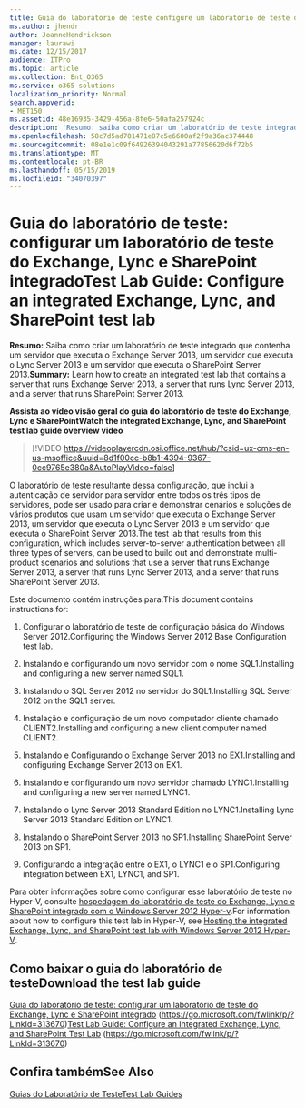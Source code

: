 ```yaml
---
title: Guia do laboratório de teste configure um laboratório de teste do Exchange, Lync e SharePoint integrado
ms.author: jhendr
author: JoanneHendrickson
manager: laurawi
ms.date: 12/15/2017
audience: ITPro
ms.topic: article
ms.collection: Ent_O365
ms.service: o365-solutions
localization_priority: Normal
search.appverid:
- MET150
ms.assetid: 48e16935-3429-456a-8fe6-50afa257924c
description: 'Resumo: saiba como criar um laboratório de teste integrado que contenha um servidor que executa o Exchange Server 2013, um servidor que executa o Lync Server 2013 e um servidor que executa o SharePoint Server 2013.'
ms.openlocfilehash: 58c7d5ad701471e87c5e6600af2f9a36ac374448
ms.sourcegitcommit: 08e1e1c09f64926394043291a77856620d6f72b5
ms.translationtype: MT
ms.contentlocale: pt-BR
ms.lasthandoff: 05/15/2019
ms.locfileid: "34070397"
---
```

# <a name="test-lab-guide-configure-an-integrated-exchange-lync-and-sharepoint-test-lab"></a><span data-ttu-id="4dc00-103">Guia do laboratório de teste: configurar um laboratório de teste do Exchange, Lync e SharePoint integrado</span><span class="sxs-lookup"><span data-stu-id="4dc00-103">Test Lab Guide: Configure an integrated Exchange, Lync, and SharePoint test lab</span></span>

 <span data-ttu-id="4dc00-104">**Resumo:** Saiba como criar um laboratório de teste integrado que contenha um servidor que executa o Exchange Server 2013, um servidor que executa o Lync Server 2013 e um servidor que executa o SharePoint Server 2013.</span><span class="sxs-lookup"><span data-stu-id="4dc00-104">**Summary:** Learn how to create an integrated test lab that contains a server that runs Exchange Server 2013, a server that runs Lync Server 2013, and a server that runs SharePoint Server 2013.</span></span>
 
<span data-ttu-id="4dc00-105">**Assista ao vídeo visão geral do guia do laboratório de teste do Exchange, Lync e SharePoint**</span><span class="sxs-lookup"><span data-stu-id="4dc00-105">**Watch the integrated Exchange, Lync, and SharePoint test lab guide overview video**</span></span>

> [!VIDEO https://videoplayercdn.osi.office.net/hub/?csid=ux-cms-en-us-msoffice&uuid=8d1f00cc-b8b1-4394-9367-0cc9765e380a&AutoPlayVideo=false]
 
<span data-ttu-id="4dc00-106">O laboratório de teste resultante dessa configuração, que inclui a autenticação de servidor para servidor entre todos os três tipos de servidores, pode ser usado para criar e demonstrar cenários e soluções de vários produtos que usam um servidor que executa o Exchange Server 2013, um servidor que executa o Lync Server 2013 e um servidor que executa o SharePoint Server 2013.</span><span class="sxs-lookup"><span data-stu-id="4dc00-106">The test lab that results from this configuration, which includes server-to-server authentication between all three types of servers, can be used to build out and demonstrate multi-product scenarios and solutions that use a server that runs Exchange Server 2013, a server that runs Lync Server 2013, and a server that runs SharePoint Server 2013.</span></span>
  
<span data-ttu-id="4dc00-107">Este documento contém instruções para:</span><span class="sxs-lookup"><span data-stu-id="4dc00-107">This document contains instructions for:</span></span>
  
1. <span data-ttu-id="4dc00-108">Configurar o laboratório de teste de configuração básica do Windows Server 2012.</span><span class="sxs-lookup"><span data-stu-id="4dc00-108">Configuring the Windows Server 2012 Base Configuration test lab.</span></span>
    
2. <span data-ttu-id="4dc00-109">Instalando e configurando um novo servidor com o nome SQL1.</span><span class="sxs-lookup"><span data-stu-id="4dc00-109">Installing and configuring a new server named SQL1.</span></span>
    
3. <span data-ttu-id="4dc00-110">Instalando o SQL Server 2012 no servidor do SQL1.</span><span class="sxs-lookup"><span data-stu-id="4dc00-110">Installing SQL Server 2012 on the SQL1 server.</span></span>
    
4. <span data-ttu-id="4dc00-111">Instalação e configuração de um novo computador cliente chamado CLIENT2.</span><span class="sxs-lookup"><span data-stu-id="4dc00-111">Installing and configuring a new client computer named CLIENT2.</span></span>
    
5. <span data-ttu-id="4dc00-112">Instalando e Configurando o Exchange Server 2013 no EX1.</span><span class="sxs-lookup"><span data-stu-id="4dc00-112">Installing and configuring Exchange Server 2013 on EX1.</span></span>
    
6. <span data-ttu-id="4dc00-113">Instalando e configurando um novo servidor chamado LYNC1.</span><span class="sxs-lookup"><span data-stu-id="4dc00-113">Installing and configuring a new server named LYNC1.</span></span>
    
7. <span data-ttu-id="4dc00-114">Instalando o Lync Server 2013 Standard Edition no LYNC1.</span><span class="sxs-lookup"><span data-stu-id="4dc00-114">Installing Lync Server 2013 Standard Edition on LYNC1.</span></span>
    
8. <span data-ttu-id="4dc00-115">Instalando o SharePoint Server 2013 no SP1.</span><span class="sxs-lookup"><span data-stu-id="4dc00-115">Installing SharePoint Server 2013 on SP1.</span></span>
    
9. <span data-ttu-id="4dc00-116">Configurando a integração entre o EX1, o LYNC1 e o SP1.</span><span class="sxs-lookup"><span data-stu-id="4dc00-116">Configuring integration between EX1, LYNC1, and SP1.</span></span>
    
<span data-ttu-id="4dc00-117">Para obter informações sobre como configurar esse laboratório de teste no Hyper-V, consulte [hospedagem do laboratório de teste do Exchange, Lync e SharePoint integrado com o Windows Server 2012 Hyper-v](https://social.technet.microsoft.com/wiki/contents/articles/18483.hosting-the-integrated-exchange-lync-and-sharepoint-test-lab-with-windows-server-2012-hyper-v.aspx).</span><span class="sxs-lookup"><span data-stu-id="4dc00-117">For information about how to configure this test lab in Hyper-V, see [Hosting the integrated Exchange, Lync, and SharePoint test lab with Windows Server 2012 Hyper-V](https://social.technet.microsoft.com/wiki/contents/articles/18483.hosting-the-integrated-exchange-lync-and-sharepoint-test-lab-with-windows-server-2012-hyper-v.aspx).</span></span>
  
## <a name="download-the-test-lab-guide"></a><span data-ttu-id="4dc00-118">Como baixar o guia do laboratório de teste</span><span class="sxs-lookup"><span data-stu-id="4dc00-118">Download the test lab guide</span></span>

<span data-ttu-id="4dc00-119">[Guia do laboratório de teste: configurar um laboratório de teste do Exchange, Lync e SharePoint integrado](https://go.microsoft.com/fwlink/p/?LinkId=313670) (https://go.microsoft.com/fwlink/p/?LinkId=313670)</span><span class="sxs-lookup"><span data-stu-id="4dc00-119">[Test Lab Guide: Configure an Integrated Exchange, Lync, and SharePoint Test Lab](https://go.microsoft.com/fwlink/p/?LinkId=313670) (https://go.microsoft.com/fwlink/p/?LinkId=313670)</span></span>
  
## <a name="see-also"></a><span data-ttu-id="4dc00-120">Confira também</span><span class="sxs-lookup"><span data-stu-id="4dc00-120">See Also</span></span>

[<span data-ttu-id="4dc00-121">Guias do Laboratório de Teste</span><span class="sxs-lookup"><span data-stu-id="4dc00-121">Test Lab Guides</span></span>](https://go.microsoft.com/fwlink/p/?LinkId=202817)




